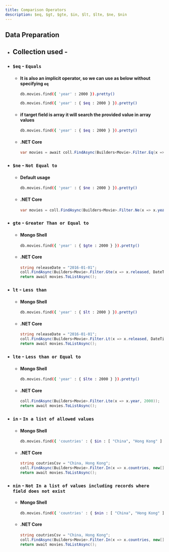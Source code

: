 ```yaml
---
title: Comparison Operators
description: $eq, $gt, $gte, $in, $lt, $lte, $ne, $nin
---
```


## Data Preparation
- ## Collection used - 

- ### `$eq` - `Equals`
	- #### It is also an implicit operator, so we can use as below without specifying `eq`
	  ```bash
	  db.movies.find({ 'year' : 2000 }).pretty()
	  ```
	  ```bash
	  db.movies.find({ 'year' : { $eq : 2000 } }).pretty()
	  ```
	- #### if target field is array it will search the provided value in array values
	  ```bash
	  db.movies.find({ 'year' : { $eq : 2000 } }).pretty()
	  ```
	- #### .NET Core
	  ```csharp
	  var movies = await coll.FindAsync(Builders<Movie>.Filter.Eq(x => x.year, year));
	  ```
- ### `$ne` - `Not Equal to`
	- #### Default usage
	  ```bash
	  db.movies.find({ 'year' : { $ne : 2000 } }).pretty()
	  ```
	- #### .NET Core
	  ```csharp
	  var movies = coll.FindAsync(Builders<Movie>.Filter.Ne(x => x.year, year));
	  ```
- ### `gte` - `Greater Than or Equal to`
	- #### Mongo Shell
	  ```bash
	  db.movies.find({ 'year' : { $gte : 2000 } }).pretty()
	  ```
	- #### .NET Core
	  ```csharp
      string releaseDate = "2016-01-01";  
	  coll.FindAsync(Builders<Movie>.Filter.Gte(x => x.released, DateTime.Parse(releaseDate)));
	  return await movies.ToListAsync();
	  ```
- ### `lt` - `Less than`
	- #### Mongo Shell
	  ```bash
	  db.movies.find({ 'year' : { $lt : 2000 } }).pretty()
	  ```
	- #### .NET Core
	  ```csharp
      string releaseDate = "2016-01-01";  
	  coll.FindAsync(Builders<Movie>.Filter.Lt(x => x.released, DateTime.Parse(releaseDate)));
	  return await movies.ToListAsync();
	  ```
- ### `lte` - `Less than or Equal to`
	- #### Mongo Shell
	  ```bash
	  db.movies.find({ 'year' : { $lte : 2000 } }).pretty()
	  ```
	- #### .NET Core
	  ```csharp
	  coll.FindAsync(Builders<Movie>.Filter.Lte(x => x.year, 2000));
	  return await movies.ToListAsync();
	  ```
- ### `in` - `In a list of allowed values`
	- #### Mongo Shell
	  ```bash
	  db.movies.find({ 'countries' : { $in : [ "China", "Hong Kong" ] } }).pretty()
	  ```
	- #### .NET Core
	  ```csharp
	  string coutriesCsv = "China, Hong Kong";
      coll.FindAsync(Builders<Movie>.Filter.In(x => x.countries, new[] { coutriesCsv.Split(",") }))
	  return await movies.ToListAsync();
	  ```
- ### `nin` - `Not In a list of values including records where field does not exist`
	- #### Mongo Shell
	  ```bash
	  db.movies.find({ 'countries' : { $nin : [ "China", "Hong Kong" ] } }).pretty()
	  ```
	- #### .NET Core
	  ```csharp
	  string coutriesCsv = "China, Hong Kong";
      coll.FindAsync(Builders<Movie>.Filter.In(x => x.countries, new[] { coutriesCsv.Split(",") }))
	  return await movies.ToListAsync();
	  ```
